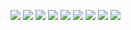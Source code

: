 ![](https://github.com/Vintaje/MyRestaurant/blob/develop/docImages/manual1.PNG)
![](https://github.com/Vintaje/MyRestaurant/blob/develop/docImages/manual2.PNG)
![](https://github.com/Vintaje/MyRestaurant/blob/develop/docImages/manual3.PNG)
![](https://github.com/Vintaje/MyRestaurant/blob/develop/docImages/manual4.PNG)
![](https://github.com/Vintaje/MyRestaurant/blob/develop/docImages/manual5.PNG)
![](https://github.com/Vintaje/MyRestaurant/blob/develop/docImages/manual6.PNG)
![](https://github.com/Vintaje/MyRestaurant/blob/develop/docImages/manual7.PNG)
![](https://github.com/Vintaje/MyRestaurant/blob/develop/docImages/manual8.PNG)
![](https://github.com/Vintaje/MyRestaurant/blob/develop/docImages/manual9.PNG)
